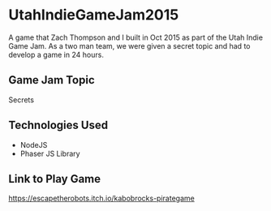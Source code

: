 # UtahIndieGameJam2015

A game that Zach Thompson and I built in Oct 2015 as part of the Utah Indie Game Jam. As a two man team, we were given a secret topic and had to develop a game in 24 hours.

## Game Jam Topic
Secrets

## Technologies Used
* NodeJS
* Phaser JS Library

## Link to Play Game
https://escapetherobots.itch.io/kabobrocks-pirategame
